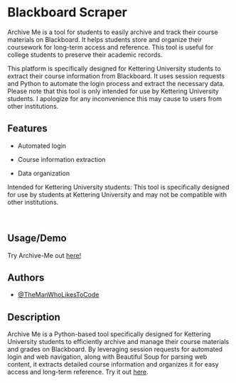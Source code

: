
# Blackboard Scraper

Archive Me is a tool for students to easily archive and track their course materials on Blackboard. It helps students store and organize their coursework for long-term access and reference. This tool is useful for college students to preserve their academic records.

This platform is specifically designed for Kettering University students to extract their course information from Blackboard. It uses session requests and Python to automate the login process and extract the necessary data. Please note that this tool is only intended for use by Kettering University students. I apologize for any inconvenience this may cause to users from other institutions.

## Features

- Automated login

- Course information extraction

- Data organization

Intended for Kettering University students: This tool is specifically designed for use by students at Kettering University and may not be compatible with other institutions.

    
## Usage/Demo

Try Archive-Me out [here!](https://archive-me.net)


## Authors

- [@TheManWhoLikesToCode](https://github.com/TheManWhoLikesToCode)

## Description
Archive Me is a Python-based tool specifically designed for Kettering University students to efficiently archive and manage their course materials and grades on Blackboard. By leveraging session requests for automated login and web navigation, along with Beautiful Soup for parsing web content, it extracts detailed course information and organizes it for easy access and long-term reference. Try it out [here](https://archive-me.net/).
